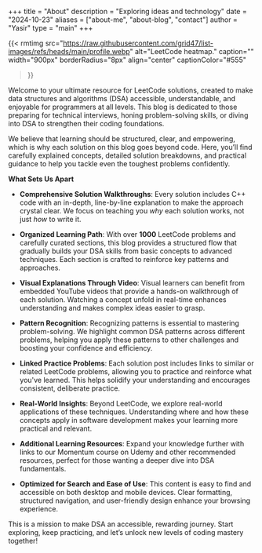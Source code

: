 +++ 
title = "About"
description = "Exploring ideas and technology"
date = "2024-10-23"
aliases = ["about-me", "about-blog", "contact"]
author = "Yasir"
type = "main"
+++

{{< rmtimg 
    src="https://raw.githubusercontent.com/grid47/list-images/refs/heads/main/profile.webp" 
    alt="LeetCode heatmap."
    caption=""
    width="900px"
    borderRadius="8px"
    align="center" 
    captionColor="#555"
>}}

Welcome to your ultimate resource for LeetCode solutions, created to make data structures and algorithms (DSA) accessible, understandable, and enjoyable for programmers at all levels. This blog is dedicated to those preparing for technical interviews, honing problem-solving skills, or diving into DSA to strengthen their coding foundations.

We believe that learning should be structured, clear, and empowering, which is why each solution on this blog goes beyond code. Here, you’ll find carefully explained concepts, detailed solution breakdowns, and practical guidance to help you tackle even the toughest problems confidently.

**What Sets Us Apart**

- **Comprehensive Solution Walkthroughs**: Every solution includes C++ code with an in-depth, line-by-line explanation to make the approach crystal clear. We focus on teaching you *why* each solution works, not just *how* to write it.

- **Organized Learning Path**: With over **1000** LeetCode problems and carefully curated sections, this blog provides a structured flow that gradually builds your DSA skills from basic concepts to advanced techniques. Each section is crafted to reinforce key patterns and approaches.

- **Visual Explanations Through Video**: Visual learners can benefit from embedded YouTube videos that provide a hands-on walkthrough of each solution. Watching a concept unfold in real-time enhances understanding and makes complex ideas easier to grasp.

- **Pattern Recognition**: Recognizing patterns is essential to mastering problem-solving. We highlight common DSA patterns across different problems, helping you apply these patterns to other challenges and boosting your confidence and efficiency.

- **Linked Practice Problems**: Each solution post includes links to similar or related LeetCode problems, allowing you to practice and reinforce what you've learned. This helps solidify your understanding and encourages consistent, deliberate practice.

- **Real-World Insights**: Beyond LeetCode, we explore real-world applications of these techniques. Understanding where and how these concepts apply in software development makes your learning more practical and relevant.

- **Additional Learning Resources**: Expand your knowledge further with links to our Momentum course on Udemy and other recommended resources, perfect for those wanting a deeper dive into DSA fundamentals.

- **Optimized for Search and Ease of Use**: This content is easy to find and accessible on both desktop and mobile devices. Clear formatting, structured navigation, and user-friendly design enhance your browsing experience.

This is a mission to make DSA an accessible, rewarding journey. Start exploring, keep practicing, and let’s unlock new levels of coding mastery together!